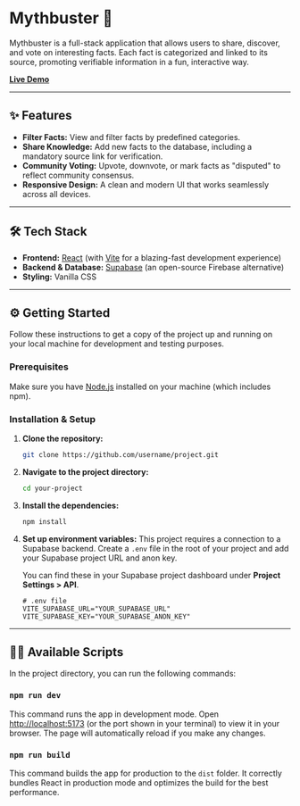 
# Mythbuster 🚀

Mythbuster is a full-stack application that allows users to share, discover, and vote on interesting facts. Each fact is categorized and linked to its source, promoting verifiable information in a fun, interactive way.

**[Live Demo](https://debrup-saha-mythbuster.netlify.app/)**

-----

## ✨ Features

  * **Filter Facts:** View and filter facts by predefined categories.
  * **Share Knowledge:** Add new facts to the database, including a mandatory source link for verification.
  * **Community Voting:** Upvote, downvote, or mark facts as "disputed" to reflect community consensus.
  * **Responsive Design:** A clean and modern UI that works seamlessly across all devices.

-----

## 🛠️ Tech Stack

  * **Frontend:** [React](https://react.dev/) (with [Vite](https://vitejs.dev/) for a blazing-fast development experience)
  * **Backend & Database:** [Supabase](https://supabase.com/) (an open-source Firebase alternative)
  * **Styling:** Vanilla CSS

-----

## ⚙️ Getting Started

Follow these instructions to get a copy of the project up and running on your local machine for development and testing purposes.

### Prerequisites

Make sure you have [Node.js](https://nodejs.org/) installed on your machine (which includes npm).

### Installation & Setup

1.  **Clone the repository:**

    ```bash
    git clone https://github.com/username/project.git
    ```

2.  **Navigate to the project directory:**

    ```bash
    cd your-project
    ```

3.  **Install the dependencies:**

    ```bash
    npm install
    ```

4.  **Set up environment variables:**
    This project requires a connection to a Supabase backend. Create a `.env` file in the root of your project and add your Supabase project URL and anon key.

    You can find these in your Supabase project dashboard under **Project Settings \> API**.

    ```env
    # .env file
    VITE_SUPABASE_URL="YOUR_SUPABASE_URL"
    VITE_SUPABASE_KEY="YOUR_SUPABASE_ANON_KEY"
    ```

-----

## 🏃‍♂️ Available Scripts

In the project directory, you can run the following commands:

### `npm run dev`

This command runs the app in development mode. Open [http://localhost:5173](https://www.google.com/search?q=http://localhost:5173) (or the port shown in your terminal) to view it in your browser. The page will automatically reload if you make any changes.

### `npm run build`

This command builds the app for production to the `dist` folder. It correctly bundles React in production mode and optimizes the build for the best performance.
